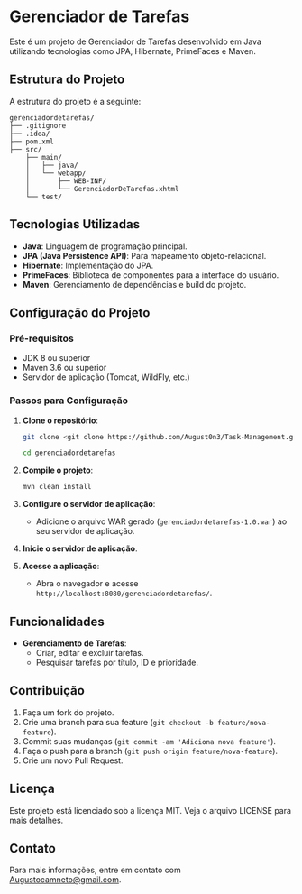 
# Gerenciador de Tarefas

Este é um projeto de Gerenciador de Tarefas desenvolvido em Java utilizando tecnologias como JPA, Hibernate, PrimeFaces e Maven.

## Estrutura do Projeto

A estrutura do projeto é a seguinte:

```
gerenciadordetarefas/
├── .gitignore
├── .idea/
├── pom.xml
├── src/
    ├── main/
    │   ├── java/
    │   └── webapp/
    │       ├── WEB-INF/
    │       └── GerenciadorDeTarefas.xhtml
    └── test/
```

## Tecnologias Utilizadas

- **Java**: Linguagem de programação principal.
- **JPA (Java Persistence API)**: Para mapeamento objeto-relacional.
- **Hibernate**: Implementação do JPA.
- **PrimeFaces**: Biblioteca de componentes para a interface do usuário.
- **Maven**: Gerenciamento de dependências e build do projeto.

## Configuração do Projeto

### Pré-requisitos

- JDK 8 ou superior
- Maven 3.6 ou superior
- Servidor de aplicação (Tomcat, WildFly, etc.)

### Passos para Configuração

1. **Clone o repositório**:

   ```bash
   git clone <git clone https://github.com/August0n3/Task-Management.git>

   cd gerenciadordetarefas
   ```

2. **Compile o projeto**:

   ```bash
   mvn clean install
   ```

3. **Configure o servidor de aplicação**:

   - Adicione o arquivo WAR gerado (`gerenciadordetarefas-1.0.war`) ao seu servidor de aplicação.

4. **Inicie o servidor de aplicação**.

5. **Acesse a aplicação**:

   - Abra o navegador e acesse `http://localhost:8080/gerenciadordetarefas/`.

## Funcionalidades

- **Gerenciamento de Tarefas**:
  - Criar, editar e excluir tarefas.
  - Pesquisar tarefas por título, ID e prioridade.

## Contribuição

1. Faça um fork do projeto.
2. Crie uma branch para sua feature (`git checkout -b feature/nova-feature`).
3. Commit suas mudanças (`git commit -am 'Adiciona nova feature'`).
4. Faça o push para a branch (`git push origin feature/nova-feature`).
5. Crie um novo Pull Request.

## Licença

Este projeto está licenciado sob a licença MIT. Veja o arquivo LICENSE para mais detalhes.

## Contato

Para mais informações, entre em contato com [Augustocamneto@gmail.com](mailto:seu-email@dominio.com).
